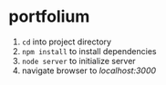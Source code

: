 # portfolium

1. `cd` into project directory
2. `npm install` to install dependencies
3. `node server` to initialize server
4. navigate browser to *localhost:3000*
